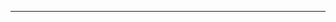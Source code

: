 <!--
CO_OP_TRANSLATOR_METADATA:
{
  "original_hash": "77735b446eb79b1bba9c849865cd0ced",
  "translation_date": "2025-08-28T18:05:03+00:00",
  "source_file": "03-GettingStarted/05-stdio-server/README.md",
  "language_code": "el"
}
-->


---

